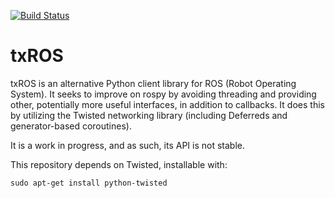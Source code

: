 [![Build Status](https://ci.mil.ufl.edu/jenkins/buildStatus/icon?job=txros/txros/master)](https://ci.mil.ufl.edu/jenkins/job/txros/job/txros/job/master/)

# txROS

txROS is an alternative Python client library for ROS (Robot Operating System).
It seeks to improve on rospy by avoiding threading and providing other,
potentially more useful interfaces, in addition to callbacks.
It does this by utilizing the Twisted networking library (including Deferreds and generator-based coroutines).

It is a work in progress, and as such, its API is not stable.

This repository depends on Twisted, installable with:

    sudo apt-get install python-twisted

